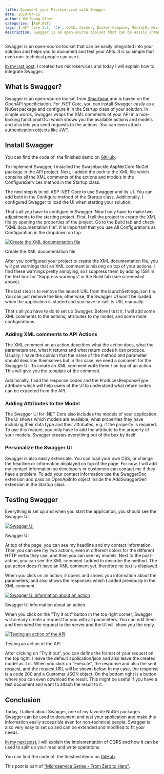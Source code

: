 ```yaml
---
title: Document your Microservice with Swagger
date: 2020-04-15
author: Wolfgang Ofner
categories: [ASP.NET]
tags: [.NET Core 3.1, 'C#', CQRS, Docker, Docker-Compose, MediatR, Microservice, RabbitMQ, Swagger]
description: Swagger is an open-source toolset that can be easily integrated into your solution and helps you to document and test your APIs.
---
```

Swagger is an open-source toolset that can be easily integrated into your solution and helps you to document and test your APIs. It is so simple that even non-technical people can use it. 

<a href="/programming-microservices-net-core-3-1/" target="_blank" rel="noopener noreferrer">In my last post</a>, I created two microservices and today I will explain how to integrate Swagger.

## What is Swagger?

Swagger is an open-source toolset from <a href="https://swagger.io/" target="_blank" rel="noopener noreferrer">Smartbear</a> and is based on the OpenAPI specificiation. For .NET Core, you can install Swagger easily as a NuGet package and configure it in the Startup class of your solution. In simple words, Swagger wraps the XML comments of your API in a nice-looking functional GUI which shows you the available actions and models and also lets you send requests to the actions. You can even attach authentication objects like JWT.

## Install Swagger

You can find the code of  the finished demo on <a href="https://github.com/WolfgangOfner/MicroserviceDemo" target="_blank" rel="noopener noreferrer">GitHub</a>.

To implement Swagger, I installed the Swashbuckle.AspNetCore NuGet package in the API project. Next, I added the path to the XML file which contains all the XML comments of the actions and models in the ConfigureServices method in the Startup class.

<script src="https://gist.github.com/WolfgangOfner/a8eba3654b90aeb03b72b330ea38bcad.js"></script>

The next step is to tell ASP .NET Core to use Swagger and its UI. You can add both in the Configure method of the Startup class. Additionally, I configured Swagger to load the UI when starting your solution.

<script src="https://gist.github.com/WolfgangOfner/ea0618793b946713fc32f6b7c7512c81.js"></script>

That's all you have to configure in Swagger. Now I only have to make two adjustments to the starting project. First, I tell the project to create the XML file by opening the properties of the project. Go to the Build tab and check "XML documentation file". It is important that you use All Configurations as Configuration in the dropdown on top.

<div class="col-12 col-sm-10 aligncenter">
  <a href="/assets/img/posts/2020/04/Create-the-XML-documentation-file.jpg"><img loading="lazy" src="/assets/img/posts/2020/04/Create-the-XML-documentation-file.jpg" alt="Create the XML documentation file" /></a>
  
  <p>
    Create the XML documentation file
  </p>
</div>

After you configured your project to create the XML documentation file, you will get warnings that an XML comment is missing on top of your actions. I find these warnings pretty annoying, so I suppress them by adding 1591 in the text box for "Suppress warnings" in the Build tab (see screenshot above).

The last step is to remove the launch URL from the launchSettings.json file. You can just remove the line, otherwise, the Swagger UI won&#8217;t be loaded when the application is started and you have to call its URL manually.

That's all you have to do to set up Swagger. Before I test it, I will add some XML comments to the actions, attributes to my model, and some more configurations.

### Adding XML comments to API Actions

The XML comment on an action describes what the action does, what the parameters are, what it returns and what return codes it can produce. Usually, I have the opinion that the name of the method and parameter should describe themselves but in this case, we need a comment for the Swagger UI. To create an XML comment write three / on top of an action. This will give you the template of the comment.

Additionally, I add the response codes and the ProducesResponseType attribute which will help users of the UI to understand what return codes can be expected from the API.

<script src="https://gist.github.com/WolfgangOfner/186047efc7ef2252db9e3db6fd0590d9.js"></script> 


### Adding Attributes to the Model

The Swagger UI for .NET Core also includes the models of your application. The UI shows which models are available, what properties they have including their data type and their attributes, e.g. if the property is required. To use this feature, you only have to add the attribute to the property of your models. Swagger creates everything out of the box by itself.

<script src="https://gist.github.com/WolfgangOfner/e206ac8f6fe59e44aa3b13ee9a40a8bf.js"></script>

### Personalize the Swagger UI

Swagger is also easily extensible. You can load your own CSS, or change the headline or information displayed on top of the page. For now, I will add my contact information so developers or customers can contact me if they have a problem. To add your contact information use the SwaggerDoc extension and pass an OpenApiInfo object inside the AddSwaggerGen extension in the Startup class.

<script src="https://gist.github.com/WolfgangOfner/36353c2ddaac3773ba005b7f7d42b033.js"></script>

## Testing Swagger

Everything is set up and when you start the application, you should see the Swagger UI.

<div class="col-12 col-sm-10 aligncenter">
  <a href="/assets/img/posts/2020/04/Swagger-UI.jpg"><img loading="lazy" src="/assets/img/posts/2020/04/Swagger-UI.jpg" alt="Swagger UI" /></a>
  
  <p>
    Swagger UI
  </p>
</div>

At top of the page, you can see my headline and my contact information. Then you can see my two actions, even in different colors for the different HTTP verbs they use, and then you can see my models. Next to the post-action, you can see the XML comment I added to describe the method. The put action doesn&#8217;t have an XML comment yet, therefore no text is displayed.

When you click on an action, it opens and shows you information about the parameters, and also shows the responses which I added previously in the XML comment.

<div class="col-12 col-sm-10 aligncenter">
  <a href="/assets/img/posts/2020/04/Swagger-UI-information-about-an-action.jpg"><img loading="lazy" src="/assets/img/posts/2020/04/Swagger-UI-information-about-an-action.jpg" alt="Swagger UI information about an action" /></a>
  
  <p>
    Swagger UI information about an action
  </p>
</div>

When you click on the "Try it out" button in the top right corner, Swagger will already create a request for you with all parameters. You can edit them and then send the request to the server and the UI will show you the reply.

<div class="col-12 col-sm-10 aligncenter">
  <a href="/assets/img/posts/2020/04/Testing-an-aciton-of-the-API.jpg"><img loading="lazy" src="/assets/img/posts/2020/04/Testing-an-aciton-of-the-API.jpg" alt="Testing an action of the API" /></a>
  
  <p>
    Testing an action of the API
  </p>
</div>

After clicking on "Try it out", you can define the format of your request on the top right. I leave the default application/json and also leave the created model as it is. When you click on "Execute", the response and also the sent request, and the request URL will be shown below. In my case, the response is a code 200 and a Customer JSON object. On the bottom right is a button where you can even download the result. This might be useful if you have a test document and want to attach the result to it.

## Conclusion

Today, I talked about Swagger, one of my favorite NuGet packages. Swagger can be used to document and test your application and make this information easily accessible even for non-technical people. Swagger is also very easy to set up and can be extended and modified to fit your needs.

<a href="/cqrs-in-asp-net-core-3-1" target="_blank" rel="noopener noreferrer">In my next post</a>, I will explain the implementation of CQRS and how it can be used to split up your read and write operations.

You can find the code of  the finished demo on <a href="https://github.com/WolfgangOfner/MicroserviceDemo" target="_blank" rel="noopener noreferrer">GitHub</a>.

This post is part of ["Microservice Series - From Zero to Hero"](/microservice-series-from-zero-to-hero).